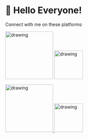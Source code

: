 # 🌱 Hello Everyone!

Connect with me on these platforms:

[<picture><img src="https://github.com/hendriknebel/hendriknebel/assets/141877944/c3fe7efc-953d-4550-a0b6-c7517c09577b" alt="drawing" width="150"/></picture>](https://www.linkedin.com/in/hendrik-nebel-0a12b8ab/)
[<picture><img src="https://github.com/hendriknebel/hendriknebel/assets/141877944/366a3b2c-5ea9-4c86-b9f7-97237d7f258f" alt="drawing" width="90"/></picture>](https://www.kaggle.com/hendriknebel)

<div id="badges">
  <a href="https://www.linkedin.com/in/hendrik-nebel-0a12b8ab/"><img src="https://github.com/hendriknebel/hendriknebel/assets/141877944/c3fe7efc-953d-4550-a0b6-c7517c09577b" alt="drawing" width="150"/>
  </a>
  <a href="https://www.kaggle.com/hendriknebel"><img src="https://github.com/hendriknebel/hendriknebel/assets/141877944/366a3b2c-5ea9-4c86-b9f7-97237d7f258f" alt="drawing" width="90"/>
 </a>
</div>

<!---
- 👋 Hi, I’m @hendriknebel
- 👀 I’m interested in ...
- 🌱 I’m currently learning ...
- 💞️ I’m looking to collaborate on ...
- 📫 How to reach me ...

hendriknebel/hendriknebel is a ✨ special ✨ repository because its `README.md` (this file) appears on your GitHub profile.
You can click the Preview link to take a look at your changes.
--->
